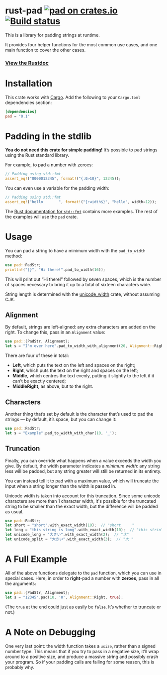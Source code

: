 # rust-pad [![pad on crates.io](http://meritbadge.herokuapp.com/pad)](https://crates.io/crates/pad) [![Build status](https://travis-ci.org/ogham/rust-pad.svg?branch=master)](https://travis-ci.org/ogham/rust-pad)


This is a library for padding strings at runtime.

It provides four helper functions for the most common use cases, and one
main function to cover the other cases.

### [View the Rustdoc](https://docs.rs/pad)


# Installation

This crate works with [Cargo](http://crates.io). Add the following to your `Cargo.toml` dependencies section:

```toml
[dependencies]
pad = "0.1"
```


# Padding in the stdlib

**You do not need this crate for simple padding!**
It’s possible to pad strings using the Rust standard library.

For example, to pad a number with zeroes:

```rust
// Padding using std::fmt
assert_eq!("0000012345", format!("{:0>10}", 12345));
```

You can even use a variable for the padding width:

```rust
// Padding using std::fmt
assert_eq!("hello       ", format!("{:width$}", "hello", width=12));
```

The [Rust documentation for `std::fmt`](https://doc.rust-lang.org/std/fmt/)
contains more examples. The rest of the examples will use the `pad` crate.


# Usage

You can pad a string to have a minimum width with the `pad_to_width`
method:

```rust
use pad::PadStr;
println!("{}", "Hi there!".pad_to_width(16));
```

This will print out “Hi there!” followed by seven spaces, which is the
number of spaces necessary to bring it up to a total of sixteen characters
wide.

String length is determined with the
[unicode_width](https://unicode-rs.github.io/unicode-width/unicode_width/index.html)
crate, without assuming CJK.


## Alignment

By default, strings are left-aligned: any extra characters are added on
the right. To change this, pass in an `Alignment` value:

```rust
use pad::{PadStr, Alignment};
let s = "I'm over here".pad_to_width_with_alignment(20, Alignment::Right);
```

There are four of these in total:

- **Left**, which puts the text on the left and spaces on the right;
- **Right**, which puts the text on the right and spaces on the left;
- **Middle**, which centres the text evenly, putting it slightly to the left if it can’t be exactly centered;
- **MiddleRight**, as above, but to the right.


## Characters

Another thing that’s set by default is the character that’s used to pad
the strings — by default, it’s space, but you can change it:

```rust
use pad::PadStr;
let s = "Example".pad_to_width_with_char(10, '_');
```


## Truncation

Finally, you can override what happens when a value exceeds the width you
give. By default, the width parameter indicates a *minimum width*: any
string less will be padded, but any string greater will still be returned
in its entirety.

You can instead tell it to pad with a maximum value, which will truncate
the input when a string longer than the width is passed in.

Unicode width is taken into account for this truncation. Since some unicode
characters are more than 1 character width, it's possible for the truncated
string to be smaller than the exact width, but the difference will be padded
as usual.

```rust
use pad::PadStr;
let short = "short".with_exact_width(10);  // "short     "
let long = "this string is long".with_exact_width(10);  // "this strin"
let unicode_long = "大きい".with_exact_width(2);  // "大"
let unicode_split = "大きい".with_exact_width(3);  // "大 "
```


# A Full Example

All of the above functions delegate to the `pad` function, which you can
use in special cases. Here, in order to **right**-pad a number with
**zeroes**, pass in all the arguments:

```rust
use pad::{PadStr, Alignment};
let s = "12345".pad(10, '0', Alignment::Right, true);
```

(The `true` at the end could just as easily be `false`. It’s whether to
truncate or not.)


# A Note on Debugging

One very last point: the width function takes a `usize`, rather than a
signed number type. This means that if you try to pass in a negative size,
it’ll wrap around to a positive size, and produce a massive string and
possibly crash your program. So if your padding calls are failing for some
reason, this is probably why.
